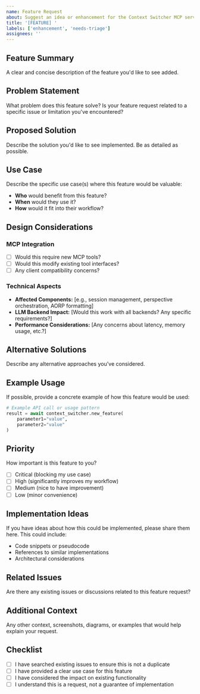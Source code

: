 ```yaml
---
name: Feature Request
about: Suggest an idea or enhancement for the Context Switcher MCP server
title: '[FEATURE] '
labels: ['enhancement', 'needs-triage']
assignees: ''
---
```


## Feature Summary
A clear and concise description of the feature you'd like to see added.

## Problem Statement
What problem does this feature solve? Is your feature request related to a specific issue or limitation you've encountered?

## Proposed Solution
Describe the solution you'd like to see implemented. Be as detailed as possible.

## Use Case
Describe the specific use case(s) where this feature would be valuable:
- **Who** would benefit from this feature?
- **When** would they use it?
- **How** would it fit into their workflow?

## Design Considerations
### MCP Integration
- [ ] Would this require new MCP tools?
- [ ] Would this modify existing tool interfaces?
- [ ] Any client compatibility concerns?

### Technical Aspects
- **Affected Components:** [e.g., session management, perspective orchestration, AORP formatting]
- **LLM Backend Impact:** [Would this work with all backends? Any specific requirements?]
- **Performance Considerations:** [Any concerns about latency, memory usage, etc.?]

## Alternative Solutions
Describe any alternative approaches you've considered.

## Example Usage
If possible, provide a concrete example of how this feature would be used:

```python
# Example API call or usage pattern
result = await context_switcher.new_feature(
    parameter1="value",
    parameter2="value"
)
```

## Priority
How important is this feature to you?
- [ ] Critical (blocking my use case)
- [ ] High (significantly improves my workflow)
- [ ] Medium (nice to have improvement)
- [ ] Low (minor convenience)

## Implementation Ideas
If you have ideas about how this could be implemented, please share them here. This could include:
- Code snippets or pseudocode
- References to similar implementations
- Architectural considerations

## Related Issues
Are there any existing issues or discussions related to this feature request?

## Additional Context
Any other context, screenshots, diagrams, or examples that would help explain your request.

## Checklist
- [ ] I have searched existing issues to ensure this is not a duplicate
- [ ] I have provided a clear use case for this feature
- [ ] I have considered the impact on existing functionality
- [ ] I understand this is a request, not a guarantee of implementation
